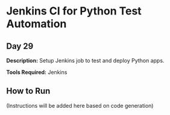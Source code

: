 # Jenkins CI for Python Test Automation

## Day 29

**Description:** Setup Jenkins job to test and deploy Python apps.

**Tools Required:** Jenkins

## How to Run

(Instructions will be added here based on code generation)
